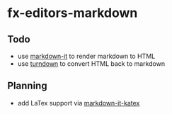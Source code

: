 # fx-editors-markdown

## Todo

- use [markdown-it](https://github.com/markdown-it/markdown-it) to render markdown to HTML
- use [turndown](https://github.com/domchristie/turndown) to convert HTML back to markdown

## Planning

- add LaTex support via [markdown-it-katex](https://github.com/waylonflinn/markdown-it-katex)

